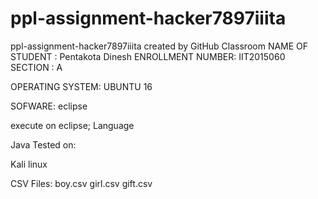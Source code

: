 # ppl-assignment-hacker7897iiita
ppl-assignment-hacker7897iiita created by GitHub Classroom
NAME OF STUDENT : Pentakota Dinesh
ENROLLMENT NUMBER: IIT2015060
SECTION : A

OPERATING SYSTEM: UBUNTU 16

SOFWARE: eclipse

execute on eclipse;
Language

Java
Tested on:

Kali linux

CSV Files:
boy.csv
girl.csv
gift.csv

